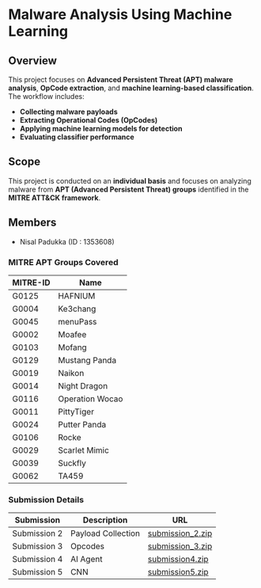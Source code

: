 # Malware Analysis Using Machine Learning  

## Overview  
This project focuses on **Advanced Persistent Threat (APT) malware analysis**, **OpCode extraction**, and **machine learning-based classification**. The workflow includes:  
- **Collecting malware payloads**  
- **Extracting Operational Codes (OpCodes)**  
- **Applying machine learning models for detection**  
- **Evaluating classifier performance**  

## Scope  
This project is conducted on an **individual basis** and focuses on analyzing malware from **APT (Advanced Persistent Threat) groups** identified in the **MITRE ATT&CK framework**.  

## Members
- Nisal Padukka (ID : 1353608)

### MITRE APT Groups Covered  

| MITRE-ID | Name            |
|----------|----------------|
| G0125    | HAFNIUM        |
| G0004    | Ke3chang       |
| G0045    | menuPass       |
| G0002    | Moafee         |
| G0103    | Mofang         |
| G0129    | Mustang Panda  |
| G0019    | Naikon         |
| G0014    | Night Dragon   |
| G0116    | Operation Wocao |
| G0011    | PittyTiger     |
| G0024    | Putter Panda   |
| G0106    | Rocke          |
| G0029    | Scarlet Mimic  |
| G0039    | Suckfly        |
| G0062    | TA459          |

### Submission Details

| Submission    | Description         | URL                                                                                                             |
|---------------|---------------------|-----------------------------------------------------------------------------------------------------------------|
| Submission 2  | Payload Collection  | [submission_2.zip](https://github.com/nisalpadukka/threat-intel-ai/blob/main/payload_collection/submission_2.zip)  |
| Submission 3  | Opcodes             | [submission_3.zip](https://github.com/nisalpadukka/threat-intel-ai/blob/main/opcodes/submission_3.zip)           |
| Submission 4  | AI Agent            | [submission4.zip](https://github.com/nisalpadukka/threat-intel-ai/blob/main/ai_agent/submission4.zip)             |
| Submission 5  | CNN                 | [submission5.zip](https://github.com/nisalpadukka/threat-intel-ai/blob/main/cnn/submission5.zip)                   |
